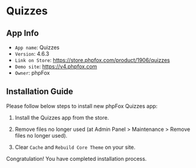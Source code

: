 # Quizzes

## App Info

- `App name`: Quizzes
- `Version`: 4.6.3
- `Link on Store`: https://store.phpfox.com/product/1906/quizzes
- `Demo site`: https://v4.phpfox.com
- `Owner`: phpFox

## Installation Guide

Please follow below steps to install new phpFox Quizzes app:

1. Install the Quizzes app from the store.

2. Remove files no longer used (at Admin Panel > Maintenance > Remove files no longer used).

3. Clear `Cache` and `Rebuild Core Theme` on your site.

Congratulation! You have completed installation process.

